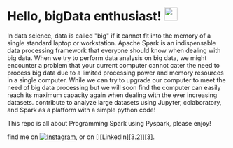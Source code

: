 # Hello, bigData enthusiast! <img src="https://raw.githubusercontent.com/MartinHeinz/MartinHeinz/master/wave.gif" width="30px">

In data science, data is called "big" if it cannot fit into the memory of a single standard laptop or workstation.
Apache Spark is an indispensable data processing framework that everyone should know when dealing with big data.
When we try to perform data analysis on big data, we might encounter a problem that your current computer cannot cater
the need to process big data due to a limited processing power and memory resources in a single computer.
While we can try to upgrade our computer to meet the need of big data processing but we will soon find the 
computer can easily reach its maximum capacity again when dealing with the ever increasing datasets.
contribute to analyze large datasets using Jupyter, colaboratory, and Spark as a platform with a simple python code!

This repo is all about Programming Spark using Pyspark, please enjoy!

find me on [![Instagram][1.2]][1], or on [![LinkedIn][3.2]][3].

<!-- Icons -->
[1.2]: https://i.imgur.com/MnHetqG.jpg (twitter icon without padding)
[2.2]: https://raw.githubusercontent.com/MartinHeinz/MartinHeinz/master/linkedin-3-16.png (LinkedIn icon without padding)

<!-- Links to your social media accounts -->
[1]: https://www.instagram.com/rifqiiiiiiiiiiiiiiiii/
[2]: https://www.linkedin.com/in/rifqijundullah/
